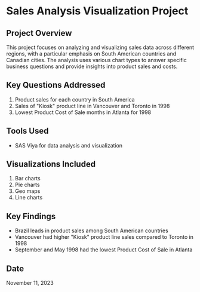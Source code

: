 # Sales Analysis Visualization Project

## Project Overview

This project focuses on analyzing and visualizing sales data across different regions, with a particular emphasis on South American countries and Canadian cities. The analysis uses various chart types to answer specific business questions and provide insights into product sales and costs.

## Key Questions Addressed

1. Product sales for each country in South America
2. Sales of "Kiosk" product line in Vancouver and Toronto in 1998
3. Lowest Product Cost of Sale months in Atlanta for 1998

## Tools Used

- SAS Viya for data analysis and visualization

## Visualizations Included

1. Bar charts
2. Pie charts
3. Geo maps
4. Line charts

## Key Findings

- Brazil leads in product sales among South American countries
- Vancouver had higher "Kiosk" product line sales compared to Toronto in 1998
- September and May 1998 had the lowest Product Cost of Sale in Atlanta


## Date

November 11, 2023

